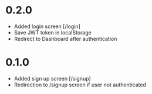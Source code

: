 # 0.2.0

- Added login screen [/login]
- Save JWT token in localStorage
- Redirect to Dashboard after authentication

# 0.1.0

- Added sign up screen [/signup]
- Redirection to /signup screen if user not authenticated